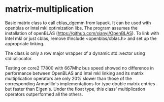 # matrix-multiplication
Basic matrix class to call cblas_dgemm from lapack. It can be used with openblas or Intel mkl optimization libs.
The program assumes the installation of openBLAS (https://github.com/xianyi/OpenBLAS). To link with Intel mkl or just cblas, remove #include <openblas/cblas.h> and set up the appropriate linking. 

The class is only a row major wrapper of a dynamic std::vector using std::allocator.

Testing on core2 T7800 with 667Mhz bus speed showed no difference in performance between OpenBLAS and Intel mkl linking and its matrix multiplication operators are only 20% slower than those of the corresponding Armadillo's implementations for type double matrix entries but faster than Eigen's. Under the float type, this class' multiplication operators outperformed all the others.  

